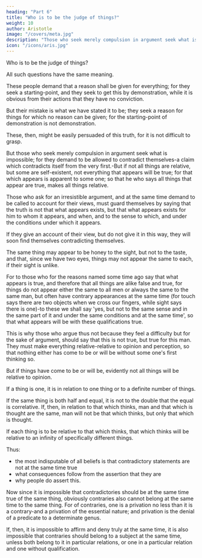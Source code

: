 ```yaml
---
heading: "Part 6"
title: "Who is to be the judge of things?"
weight: 10
author: Aristotle
image: "/covers/meta.jpg"
description: "Those who seek merely compulsion in argument seek what is impossible"
icon: "/icons/aris.jpg"
---
```




Who is to be the judge of things? <!-- the healthy man? -->

<!-- , and in general who is likely to judge rightly on each class of questions. But such inquiries are like puzzling over the question whether we are now asleep or awake.  -->

All such questions have the same meaning. 

These people demand that a reason shall be given for everything; for they seek a starting-point, and they seek to get this by demonstration, while it is obvious from their actions that they have no conviction. 

But their mistake is what we have stated it to be; they seek a reason for things for which no reason can be given; for the starting-point of demonstration is not demonstration.

These, then, might be easily persuaded of this truth, for it is not difficult to grasp. 

But those who seek merely compulsion in argument seek what is impossible; for they demand to be allowed to contradict themselves-a claim which contradicts itself from the very first.-But if not all things are relative, but some are self-existent, not everything that appears will be true; for that which appears is apparent to some one; so that he who says all things that appear are true, makes all things relative. 

Those who ask for an irresistible argument, and at the same time demand to be called to account for their views, must guard themselves by saying that the truth is not that what appears exists, but that what appears exists for him to whom it appears, and when, and to the sense to which, and under the conditions under which it appears.

If they give an account of their view, but do not give it in this way, they will soon find themselves contradicting themselves. 

The same thing may appear to be honey to the sight, but not to the taste, and that, since we have two eyes, things may not appear the same to each, if their sight is unlike. 

For to those who for the reasons named some time ago say that what appears is true, and therefore that all things are alike false and true, for things do not appear either the same to all men or always the same to the same man, but often have contrary appearances at the same time (for touch says there are two objects when we cross our fingers, while sight says there is one)-to these we shall say 'yes, but not to the same sense and in the same part of it and under the same conditions and at the same time', so that what appears will be with these qualifications true. 

This is why those who argue thus not because they feel a difficulty but for the sake of argument, should say that this is not true, but true for this man. They must make everything relative-relative to opinion and perception, so that nothing either has come to be or will be without some one's first thinking so. 

But if things have come to be or will be, evidently not all things will be relative to opinion.

If a thing is one, it is in relation to one thing or to a definite number of things.

If the same thing is both half and equal, it is not to the double that the equal is correlative. If, then, in relation to that which thinks, man and that which is thought are the same, man will not be that which thinks, but only that which is thought. 

If each thing is to be relative to that which thinks, that which thinks will be relative to an infinity of specifically different things.

Thus:
- the most indisputable of all beliefs is that contradictory statements are not at the same time true
- what consequences follow from the assertion that they are
- why people do assert this. 

Now since it is impossible that contradictories should be at the same time true of the same thing, obviously contraries also cannot belong at the same time to the same thing. For of contraries, one is a privation no less than it is a contrary-and a privation of the essential nature; and privation is the denial of a predicate to a determinate genus. 

If, then, it is impossible to affirm and deny truly at the same time, it is also impossible that contraries should belong to a subject at the same time, unless both belong to it in particular relations, or one in a particular relation and one without qualification.

